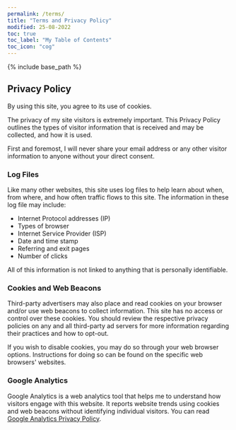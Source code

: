 ```yaml
---
permalink: /terms/
title: "Terms and Privacy Policy"
modified: 25-08-2022
toc: true
toc_label: "My Table of Contents"
toc_icon: "cog"
---
```

{% include base_path %}
 
 

## Privacy Policy

By using this site, you agree to its use of cookies.

The privacy of my site visitors is extremely important. This Privacy Policy outlines the types of visitor information that is received and may be collected, and how it is used.

First and foremost, I will never share your email address or any other visitor information to anyone without your direct consent.

### Log Files

Like many other websites, this site uses log files to help learn about when, from where, and how often traffic flows to this site. The information in these log file may include:

* Internet Protocol addresses (IP)
* Types of browser
* Internet Service Provider (ISP)
* Date and time stamp
* Referring and exit pages
* Number of clicks

All of this information is not linked to anything that is personally identifiable.

### Cookies and Web Beacons


Third-party advertisers may also place and read cookies on your browser and/or use web beacons to collect information. This site has no access or control over these cookies. You should review the respective privacy policies on any and all third-party ad servers for more information regarding their practices and how to opt-out.

If you wish to disable cookies, you may do so through your web browser options. Instructions for doing so can be found on the specific web browsers' websites.

### Google Analytics

Google Analytics is a web analytics tool that helps me to understand how visitors engage with this website. It reports website trends using cookies and web beacons without identifying individual visitors. You can read [Google Analytics Privacy Policy](http://www.google.com/analytics/learn/privacy.html).
